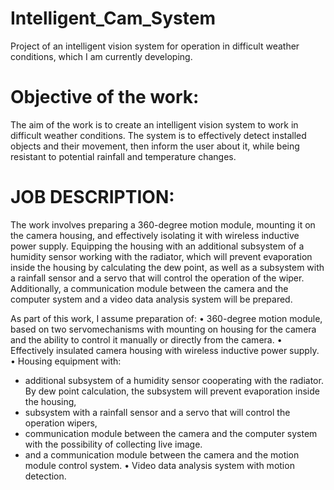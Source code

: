 # Intelligent_Cam_System
Project of an intelligent vision system for operation in difficult weather conditions, which I am currently developing.

# Objective of the work:
The aim of the work is to create an intelligent vision system to work in difficult weather conditions. The system is to effectively detect installed objects and their movement, then inform the user about it, while being resistant to potential rainfall and temperature changes.

# JOB DESCRIPTION:
The work involves preparing a 360-degree motion module, mounting it on the camera housing, and effectively isolating it with wireless inductive power supply. Equipping the housing with an additional subsystem of a humidity sensor working with the radiator, which will prevent evaporation inside the housing by calculating the dew point, as well as a subsystem with a rainfall sensor and a servo that will control the operation of the wiper. Additionally, a communication module between the camera and the computer system and a video data analysis system will be prepared.

As part of this work, I assume preparation of:
• 360-degree motion module, based on two servomechanisms with mounting on
  housing for the camera and the ability to control it manually or directly from the camera.
• Effectively insulated camera housing with wireless inductive power supply.
• Housing equipment with:
  - additional subsystem of a humidity sensor cooperating with the radiator. By
    dew point calculation, the subsystem will prevent evaporation inside the housing,
  - subsystem with a rainfall sensor and a servo that will control the operation
    wipers,
  - communication module between the camera and the computer system with the possibility of collecting
    live image.
  - and a communication module between the camera and the motion module control system.
• Video data analysis system with motion detection.
